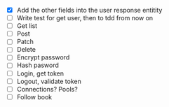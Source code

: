 - [x] Add the other fields into the user response entitity
- [ ] Write test for get user, then to tdd from now on
- [ ] Get list
- [ ] Post
- [ ] Patch
- [ ] Delete
- [ ] Encrypt password
- [ ] Hash pasword
- [ ] Login, get token
- [ ] Logout, validate token
- [ ] Connections? Pools?
- [ ] Follow book
